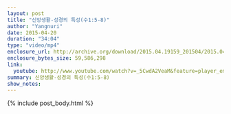 ```yaml
---
layout: post
title: "신앙생활-성경의 특성(수1:5-8)"
author: "Yangnuri"
date: 2015-04-20
duration: "34:04"
type: "video/mp4"
enclosure_url: http://archive.org/download/2015.04.19159_201504/2015.04.19%20%EC%8B%A0%EC%95%99%EC%83%9D%ED%99%9C-%EC%84%B1%EA%B2%BD%EC%9D%98%20%ED%8A%B9%EC%84%B1%28%EC%88%981%3B5-9%29.mp4
enclosure_bytes_size: 59,586,298 
link:
  youtube: http://www.youtube.com/watch?v=_5CwdA2VeaM&feature=player_embedded
summary: 신앙생활-성경의 특성(수1:5-8)
show_notes:
---
```


{% include post_body.html %}
